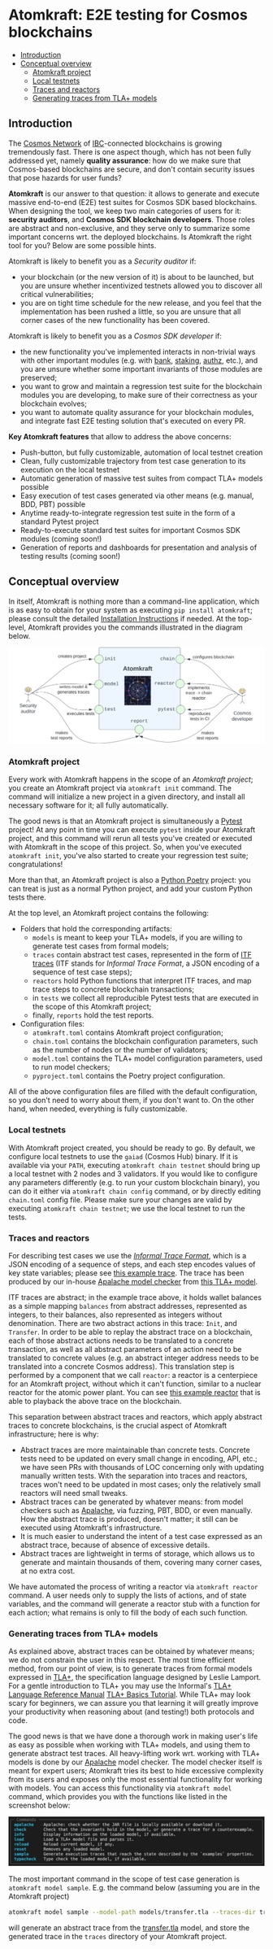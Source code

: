 # Atomkraft: E2E testing for Cosmos blockchains

- [Introduction](#introduction)
- [Conceptual overview](#conceptual-overview)
  - [Atomkraft project](#atomkraft-project)
  - [Local testnets](#local-testnets)
  - [Traces and reactors](#traces-and-reactors)
  - [Generating traces from TLA+ models](#generating-traces-from-tla-models)

## Introduction

The [Cosmos Network](https://cosmos.network) of [IBC](https://ibcprotocol.org)-connected blockchains is growing tremendously fast. There is one aspect though, which has not been fully addressed yet, namely **quality assurance**: how do we make sure that Cosmos-based blockchains are secure, and don't contain security issues that pose hazards for user funds?

**Atomkraft** is our answer to that question: it allows to generate and execute massive end-to-end (E2E) test suites for Cosmos SDK based blockchains. When designing the tool, we keep two main categories of users for it: **security auditors**, and **Cosmos SDK blockchain developers**. Those roles are abstract and non-exclusive, and they serve only to summarize some important concerns wrt. the deployed blockchains. Is Atomkraft the right tool for you? Below are some possible hints.

Atomkraft is likely to benefit you as a _Security auditor_ if:

- your blockchain (or the new version of it) is about to be launched, but you are unsure whether incentivized testnets allowed you to discover all critical vulnerabilities;
- you are on tight time schedule for the new release, and you feel that the implementation has been rushed a little, so you are unsure that all corner cases of the new functionality has been covered.

Atomkraft is likely to benefit you as a _Cosmos SDK developer_ if:

- the new functionality you've implemented interacts in non-trivial ways with other important modules (e.g. with [bank](https://docs.cosmos.network/master/modules/bank/), [staking](https://docs.cosmos.network/master/modules/staking/), [authz](https://docs.cosmos.network/master/modules/authz/), etc.), and you are unsure whether some important invariants of those modules are preserved;
- you want to grow and maintain a regression test suite for the blockchain modules you are developing, to make sure of their correctness as your blockchain evolves;
- you want to automate quality assurance for your blockchain modules, and integrate fast E2E testing solution that's executed on every PR.

**Key Atomkraft features** that allow to address the above concerns:

- Push-button, but fully customizable, automation of local testnet creation
- Clean, fully customizable trajectory from test case generation to its execution on the local testnet
- Automatic generation of massive test suites from compact TLA+ models possible
- Easy execution of test cases generated via other means (e.g. manual, BDD, PBT) possible
- Anytime ready-to-integrate regression test suite in the form of a standard Pytest project
- Ready-to-execute standard test suites for important Cosmos SDK modules (coming soon!)
- Generation of reports and dashboards for presentation and analysis of testing results (coming soon!)

## Conceptual overview

In itself, Atomkraft is nothing more than a command-line application, which is as easy to obtain for your system as executing `pip install atomkraft`; please consult the detailed [Installation Instructions](INSTALLATION.md) if needed. At the top-level, Atomkraft provides you the commands illustrated in the diagram below.

![Atomkraft users](docs/images/atomkraft-users.svg)

### Atomkraft project

Every work with Atomkraft happens in the scope of an _Atomkraft project_; you create an Atomkraft project via `atomkraft init` command. The command will initialize a new project in a given directory, and install all necessary software for it; all fully automatically.

The good news is that an Atomkraft project is simultaneously a [Pytest](https://docs.pytest.org/) project! At any point in time you can execute `pytest` inside your Atomkraft project, and this command will rerun all tests you've created or executed with Atomkraft in the scope of this project. So, when you've executed `atomkraft init`, you've also started to create your regression test suite; congratulations!

More than that, an Atomkraft project is also a [Python Poetry](https://python-poetry.org) project: you can treat is just as a normal Python project, and add your custom Python tests there.

At the top level, an Atomkraft project contains the following:

- Folders that hold the corresponding artifacts:
  - `models` is meant to keep your TLA+ models, if you are willing to generate test cases from formal models;
  - `traces` contain abstract test cases, represented in the form of [ITF traces](https://apalache.informal.systems/docs/adr/015adr-trace.html) (ITF stands for _Informal Trace Format_, a JSON encoding of a sequence of test case steps);
  - `reactors` hold Python functions that interpret ITF traces, and map trace steps to concrete blockchain transactions;
  - in `tests` we collect all reproducible Pytest tests that are executed in the scope of this Atomkraft project;
  - finally, `reports` hold the test reports.
- Configuration files:
  - `atomkraft.toml` contains Atomkraft project configuration;
  - `chain.toml` contains the blockchain configuration parameters, such as the number of nodes or the number of validators;
  - `model.toml` contains the TLA+ model configuration parameters, used to run model checkers;
  - `pyproject.toml` contains the Poetry project configuration.

All of the above configuration files are filled with the default configuration, so you don't need to worry about them, if you don't want to. On the other hand, when needed, everything is fully customizable.

### Local testnets

With Atomkraft project created, you should be ready to go. By default, we configure local testnets to use the `gaiad` (Cosmos Hub) binary. If it is available via your `PATH`, executing `atomkraft chain testnet` should bring up a local testnet with 2 nodes and 3 validators. If you would like to configure any parameters differently (e.g. to run your custom blockchain binary), you can do it either via `atomkraft chain config` command, or by directly editing `chain.toml` config file. Please make sure your changes are valid by executing `atomkraft chain testnet`; we use the local testnet to run the tests.

### Traces and reactors

For describing test cases we use the [_Informal Trace Format_](https://apalache.informal.systems/docs/adr/015adr-trace.html), which is a JSON encoding of a sequence of steps, and each step encodes values of key state variables; please see [this example trace](examples/cosmos-sdk/transfer/example_trace.itf.json). The trace has been produced by our in-house [Apalache model checker](https://apalache.informal.systems) from [this TLA+ model](examples/cosmos-sdk/transfer/transfer.tla).

ITF traces are abstract; in the example trace above, it holds wallet balances as a simple mapping `balances` from abstract addresses, represented as integers, to their balances, also represented as integers without denomination. There are two abstract actions in this trace: `Init`, and `Transfer`. In order to be able to replay the abstract trace on a blockchain, each of those abstract actions needs to be translated to a concrete transaction, as well as all abstract parameters of an action need to be translated to concrete values (e.g. an abstract integer address needs to be translated into a concrete Cosmos address). This translation step is performed by a component that we call `reactor`: a reactor is a centerpiece for an Atomkraft project, without which it can't function, similar to a nuclear reactor for the atomic power plant. You can see [this example reactor](examples/cosmos-sdk/transfer/reactor.py) that is able to playback the above trace on the blockchain.

This separation between abstract traces and reactors, which apply abstract traces to concrete blockchains, is the crucial aspect of Atomkraft infrastructure; here is why:

- Abstract traces are more maintainable than concrete tests. Concrete tests need to be updated on every small change in encoding, API, etc.; we have seen PRs with thousands of LOC concerning only with updating manually written tests. With the separation into traces and reactors, traces won't need to be updated in most cases; only the relatively small reactors will need small tweaks.
- Abstract traces can be generated by whatever means: from model checkers such as [Apalache](https://apalache.informal.systems), via fuzzing, PBT, BDD, or even manually. How the abstract trace is produced, doesn't matter; it still can be executed using Atomkraft's infrastructure.
- It is much easier to understand the intent of a test case expressed as an abstract trace, because of absence of excessive details.
- Abstract traces are lightweight in terms of storage, which allows us to generate and maintain thousands of them, covering many corner cases, at no extra cost.

We have automated the process of writing a reactor via `atomkraft reactor` command. A user needs only to supply the lists of actions, and of state variables, and the command will generate a reactor stub with a function for each action; what remains is only to fill the body of each such function.

### Generating traces from TLA+ models

As explained above, abstract traces can be obtained by whatever means; we do not constrain the user in this respect. The most time efficient method, from our point of view, is to generate traces from formal models expressed in [TLA+](https://lamport.azurewebsites.net/tla/tla.html), the specification language designed by Leslie Lamport. For a gentle introduction to TLA+ you may use the Informal's [TLA+ Language Reference Manual](https://apalache.informal.systems/docs/lang/index.html) [TLA+ Basics Tutorial](https://mbt.informal.systems/docs/tla_basics_tutorials/). While TLA+ may look scary for beginners, we can assure you that learning it will greatly improve your productivity when reasoning about (and testing!) both protocols and code.

The good news is that we have done a thorough work in making user's life as easy as possible when working with TLA+ models, and using them to generate abstract test traces. All heavy-lifting work wrt. working with TLA+ models is done by our [Apalache](https://apalache.informal.systems) model checker. The model checker itself is meant for expert users; Atomkraft tries its best to hide excessive complexity from its users and exposes only the most essential functionality for working with models. You can access this functionality via `atomkraft model` command, which provides you with the functions like listed in the screenshot below:

![Atomkraft model](docs/images/atomkraft-model.png)

The most important command in the scope of test case generation is `atomkraft model sample`. E.g. the command below (assuming you are in the Atomkraft project)

```sh
atomkraft model sample --model-path models/transfer.tla --traces-dir traces --examples Ex
```

will generate an abstract trace from the [transfer.tla](examples/cosmos-sdk/transfer/transfer.tla) model, and store the generated trace in the `traces` directory of your Atomkraft project.
